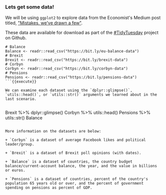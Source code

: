 ### Lets get some data! 

We will be using `ggplot2` to explore data from the Economist's Medium post titled, ["Mistakes, we've drawn a few"](https://medium.economist.com/mistakes-weve-drawn-a-few-8cdd8a42d368). 

These data are available for download as part of the [#TidyTuesday](https://github.com/rfordatascience/tidytuesday) project on Github. 

```
# Balance 
Balance <- readr::read_csv("https://bit.ly/eu-balance-data")
# Brexit 
Brexit <- readr::read_csv("https://bit.ly/brexit-data")
# Corbyn 
Corbyn <- readr::read_csv("https://bit.ly/corbyn-data")
# Pensions 
Pensions <- readr::read_csv("https://bit.ly/pensions-data")
```{{execute}}

We can examine each dataset using the `dplyr::glimpse()`, `utils::head()`, or `utils::str()` arguments we learned about in the last scenario.
 
```
Brexit %>% dplyr::glimpse()
Corbyn %>% utils::head()
Pensions %>% utils::str()
Balance
```{{execute}}

More information on the datasets are below:

+ `Corbyn` is a dataset of average Facebook likes and political leader/group.

+ `Brexit` is a dataset of Brexit poll opinions (with dates).  

+ `Balance` is a dataset of countries, the country budget balance/current-account balance, the year, and the value in billions or euros. 

+ `Pensions` is a dataset of countries, percent of the country's population 65 years old or over, and the percent of government spending on pensions as percent of GDP.
